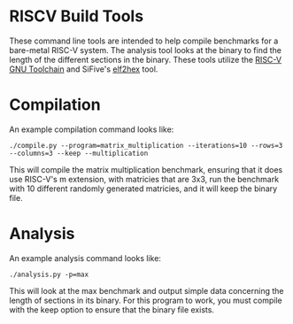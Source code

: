 # RISCV Build Tools
These command line tools are intended to help compile benchmarks for a bare-metal RISC-V system. 
The analysis tool looks at the binary to find the length of the different sections in the binary.
These tools utilize the [RISC-V GNU Toolchain](https://github.com/riscv-collab/riscv-gnu-toolchain) and SiFive's [elf2hex](https://github.com/sifive/elf2hex) tool.

# Compilation
An example compilation command looks like:
```
./compile.py --program=matrix_multiplication --iterations=10 --rows=3 --columns=3 --keep --multiplication
```
This will compile the matrix multiplication benchmark, ensuring that it does use RISC-V's m extension, with matricies
that are 3x3, run the benchmark with 10 different randomly generated matricies, and it will keep the binary file.

# Analysis
An example analysis command looks like:
```
./analysis.py -p=max
```
This will look at the max benchmark and output simple data concerning the length of sections in its binary.
For this program to work, you must compile with the keep option to ensure that the binary file exists.

